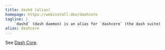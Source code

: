 ```yaml
---
title: dashd (alias)
homepage: https://webinstall.dev/dashcore
tagline: |
    `dashd` (dash daemon) is an alias for `dashcore` (the dash suite)
alias: dashcore
---
```


See [Dash Core](/dashcore).
